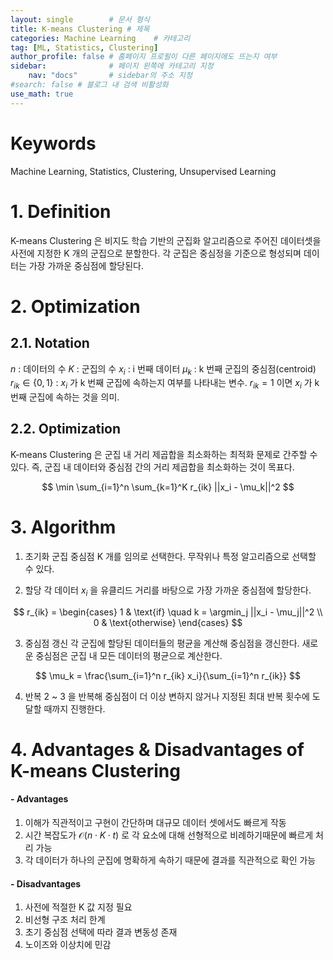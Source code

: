 ```yaml
---
layout: single        # 문서 형식
title: K-means Clustering # 제목
categories: Machine Learning    # 카테고리
tag: [ML, Statistics, Clustering]
author_profile: false # 홈페이지 프로필이 다른 페이지에도 뜨는지 여부
sidebar:              # 페이지 왼쪽에 카테고리 지정
    nav: "docs"       # sidebar의 주소 지정
#search: false # 블로그 내 검색 비활성화
use_math: true
---
```

# Keywords
Machine Learning, Statistics, Clustering, Unsupervised Learning



# 1. Definition
K-means Clustering 은 비지도 학습 기반의 군집화 알고리즘으로 주어진 데이터셋을 사전에 지정한 K 개의 군집으로 분할한다. 각 군집은 중심정을 기준으로 형성되며 데이터는 가장 가까운 중심점에 할당된다. 



# 2. Optimization
## 2.1. Notation
$n$ : 데이터의 수
$K$ : 군집의 수
$x_i$ : i 번째 데이터
$\mu_k$ : k 번째 군집의 중심점(centroid)
$r_{ik} \in \{0, 1\}$ : $x_i$ 가 k 번째 군집에 속하는지 여부를 나타내는 변수. $r_{ik} = 1$ 이면 $x_i$ 가 k 번째 군집에 속하는 것을 의미.

## 2.2. Optimization
K-means Clustering 은 군집 내 거리 제곱합을 최소화하는 최적화 문제로 간주할 수 있다. 즉, 군집 내 데이터와 중심점 간의 거리 제곱합을 최소화하는 것이 목표다.

$$
\min \sum_{i=1}^n \sum_{k=1}^K r_{ik} ||x_i - \mu_k||^2
$$

# 3. Algorithm
1. 초기화
군집 중심점 K 개를 임의로 선택한다. 무작위나 특정 알고리즘으로 선택할 수 있다.

2. 할당
각 데이터 $x_i$ 을 유클리드 거리를 바탕으로 가장 가까운 중심점에 할당한다. 

$$
r_{ik} = \begin{cases} 1 & \text{if} \quad k = \argmin_j ||x_i - \mu_j||^2 \\ 
0 & \text{otherwise} \end{cases} 
$$

3. 중심점 갱신
각 군집에 할당된 데이터들의 평균을 계산해 중심점을 갱신한다. 새로운 중심점은 군집 내 모든 데이터의 평균으로 계산한다.

$$
\mu_k = \frac{\sum_{i=1}^n r_{ik} x_i}{\sum_{i=1}^n r_{ik}} 
$$

4. 반복
2 ~ 3 을 반복해 중심점이 더 이상 변하지 않거나 지정된 최대 반복 횟수에 도달할 때까지 진행한다.


# 4. Advantages & Disadvantages of K-means Clustering
#### - Advantages
1. 이해가 직관적이고 구현이 간단하며 대규모 데이터 셋에서도 빠르게 작동
2. 시간 복잡도가 $\mathcal{O} (n \cdot K \cdot t)$ 로 각 요소에 대해 선형적으로 비례하기때문에 빠르게 처리 가능
3. 각 데이터가 하나의 군집에 명확하게 속하기 때문에 결과를 직관적으로 확인 가능

#### - Disadvantages
1. 사전에 적절한 K 값 지정 필요
2. 비선형 구조 처리 한계
3. 초기 중심점 선택에 따라 결과 변동성 존재
4. 노이즈와 이상치에 민감

